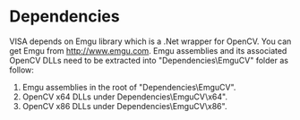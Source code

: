 Dependencies
====

VISA depends on Emgu library which is a .Net wrapper for OpenCV. You can get Emgu from http://www.emgu.com. Emgu assemblies and its associated OpenCV DLLs need to be extracted into "Dependencies\EmguCV" folder as follow:

1. Emgu assemblies in the root of "Dependencies\EmguCV".
2. OpenCV x64 DLLs under Dependencies\EmguCV\x64".
3. OpenCV x86 DLLs under Dependencies\EmguCV\x86".
